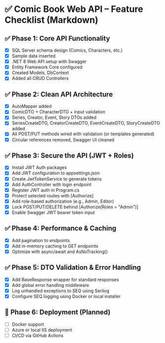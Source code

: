 # ✅ Comic Book Web API – Feature Checklist (Markdown)

## ✅ Phase 1: Core API Functionality
- [x] SQL Server schema design (Comics, Characters, etc.)
- [x] Sample data inserted
- [x] .NET 8 Web API setup with Swagger
- [x] Entity Framework Core configured
- [x] Created Models, DbContext
- [x] Added all CRUD Controllers

## ✅ Phase 2: Clean API Architecture
- [x] AutoMapper added
- [x] ComicDTO + CharacterDTO + input validation
- [x] Series, Creator, Event, Story DTOs added
- [x] SeriesCreateDTO, CreatorCreateDTO, EventCreateDTO, StoryCreateDTO added
- [x] All POST/PUT methods wired with validation (or templates generated)
- [x] Circular references removed, Swagger UI cleaned

## ✅ Phase 3: Secure the API (JWT + Roles)
- [x] Install JWT Auth packages
- [x] Add JWT configuration to appsettings.json
- [x] Create JwtTokenService to generate tokens
- [x] Add AuthController with login endpoint
- [x] Register JWT auth in Program.cs
- [x] Protect selected routes with [Authorize]
- [x] Add role-based authorization (e.g., Admin, Editor)
- [x] Lock POST/PUT/DELETE behind [Authorize(Roles = "Admin")]
- [x] Enable Swagger JWT bearer token input

## ✅ Phase 4: Performance & Caching
- [x] Add pagination to endpoints
- [x] Add in-memory caching to GET endpoints
- [x] Optimize with async/await and AsNoTracking()

## ✅ Phase 5: DTO Validation & Error Handling
- [x] Add BaseResponse<T> wrapper for standard responses
- [x] Add global error handling middleware
- [x] Log unhandled exceptions to SEQ using Serilog
- [x] Configure SEQ logging using Docker or local installer

## 🚀 Phase 6: Deployment (Planned)
- [ ] Docker support
- [ ] Azure or local IIS deployment
- [ ] CI/CD via GitHub Actions